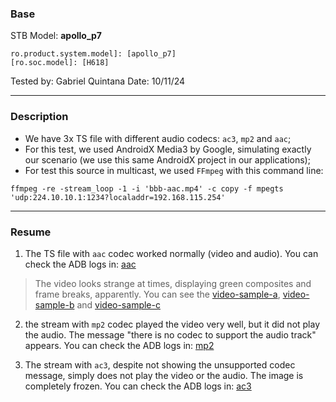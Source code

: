 ### Base

STB Model: **apollo_p7**
```
ro.product.system.model]: [apollo_p7]
[ro.soc.model]: [H618]
```

Tested by:  Gabriel Quintana
Date:       10/11/24

---
### Description

- We have 3x TS file with different audio codecs: `ac3`, `mp2` and `aac`;
- For this test, we used AndroidX Media3 by Google, simulating exactly our scenario (we use this same AndroidX project in our applications);
- For test this source in multicast, we used `FFmpeg` with this command line:
```
ffmpeg -re -stream_loop -1 -i 'bbb-aac.mp4' -c copy -f mpegts 'udp:224.10.10.1:1234?localaddr=192.168.115.254'
```
---
### Resume


1. The TS file with `aac` codec worked normally (video and audio).
You can check the ADB logs in: [aac](aac.txt)
> The video looks strange at times, displaying green composites and frame breaks, apparently.
> You can see the [video-sample-a](video-sample-a.jpg), [video-sample-b](video-sample-b.jpg) and [video-sample-c](video-sample-c.jpg)

2. the stream with `mp2` codec played the video very well, but it did not play the audio. The message "there is no codec to support the audio track" appears.
You can check the ADB logs in: [mp2](mp2.txt)

3. The stream with `ac3`, despite not showing the unsupported codec message, simply does not play the video or the audio. The image is completely frozen.
You can check the ADB logs in: [ac3](ac3.txt)
